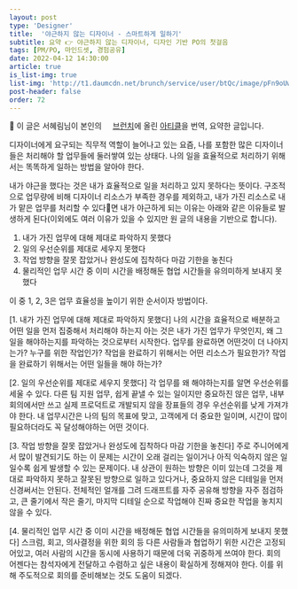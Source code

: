 ```yaml
---
layout: post
type: 'Designer'
title:  '야근하지 않는 디자이너 - 스마트하게 일하기'
subtitle: 요약 👉 야근하지 않는 디자이너, 디자인 기반 PO의 첫걸음
tags: [PM/PO, 마인드셋, 경험공유]
date: 2022-04-12 14:30:00
article: true
is_list-img: true
list-img: 'http://t1.daumcdn.net/brunch/service/user/btQc/image/pFn9oUwUnHf4OFj_Ak-Nf7uHaoA.jpg'
post-header: false
order: 72
---
```


<p class="text-gray">
 🔗 이 글은 서혜림님이 본인의 <a href='https://brunch.co.kr/@sunshl0203' target='blank' rel='nofollow' id='outlink1' onclick='clickedOutlink(outlink1)'><img src='https://www.google.com/s2/favicons?sz=64&domain=https://brunch.co.kr/' style='display:inline; height: 1em; position: relative; bottom: -2px; margin-right: 2px;'>브런치</a>에 올린 <a href='https://brunch.co.kr/@sunshl0203/12' target='blank' rel='nofollow' id='outlink2' onclick='clickedOutlink(outlink2)'>아티클</a>을 번역, 요약한 글입니다.
</p>

디자이너에게 요구되는 직무적 역할이 늘어나고 있는 요즘, 나를 포함한 많은 디자이너들은 처리해야 할 업무들에 둘러쌓여 있는 상태다. 나의 일을 효율적으로 처리하기 위해서는 똑똑하게 일하는 방법을 알아야 한다.

내가 야근을 했다는 것은 내가 효율적으로 일을 처리하고 있지 못하다는 뜻이다. 구조적으로 업무량에 비해 디자이너 리소스가 부족한 경우를 제외하고, 내가 가진 리소스로 내가 맡은 업무를 처리할 수 있다면 내가 야근하게 되는 이유는 아래와 같은 이유들로 발생하게 된다(이외에도 여러 이유가 있을 수 있지만 원 글의 내용을 기반으로 합니다).

1. 내가 가진 업무에 대해 제대로 파악하지 못했다
2. 일의 우선순위를 제대로 세우지 못했다
3. 작업 방향을 잘못 잡았거나 완성도에 집착하다 마감 기한을 놓친다
4. 물리적인 업무 시간 중 이미 시간을 배정해둔 협업 시간들을 유의미하게 보내지 못했다

이 중 1, 2, 3은 업무 효율성을 높이기 위한 순서이자 방법이다.

[1. 내가 가진 업무에 대해 제대로 파악하지 못했다]
나의 시간을 효율적으로 배분하고 어떤 일을 먼저 집중해서 처리해야 하는지 아는 것은 내가 가진 업무가 무엇인지, 왜 그 일을 해야하는지를 파악하는 것으로부터 시작한다. 업무를 완료하면 어떤것이 더 나아지는가? 누구를 위한 작업인가? 작업을 완료하기 위해서는 어떤 리소스가 필요한가? 작업을 완료하기 위해서는 어떤 일들을 해야 하는가?

[2. 일의 우선순위를 제대로 세우지 못했다]
각 업무를 왜 해야하는지를 알면 우선순위를 세울 수 있다. 다른 팀 지원 업무, 쉽게 끝낼 수 있는 일이지만 중요하진 않은 업무, 내부 회의에서만 쓰고 실제 프로덕트로 개발되지 않을 장표들의 경우 우선순위를 낮게 가져갸야 한다. 내 업무시간은 나의 팀의 목표에 맞고, 고객에게 더 중요한 일이며, 시간이 많이 필요하더라도 꼭 달성해야하는 어떤 것이다.

[3. 작업 방향을 잘못 잡았거나 완성도에 집착하다 마감 기한을 놓친다]
주로 주니어에게서 많이 발견되기도 하는 이 문제는 시간이 오래 걸리는 일이거나 아직 익숙하지 않은 일 일수록 쉽게 발생할 수 있는 문제이다. 내 상관이 원하는 방향은 이미 있는데 그것을 제대로 파악하지 못하고 잘못된 방향으로 일하고 있다거나, 중요하지 않은 디테일을 먼저 신경써서는 안된다. 전체적인 얼개를 그려 드래프트를 자주 공유해 방향을 자주 점검하고, 큰 줄기에서 작은 줄기, 마지막 디테일 순으로 작업해야 진짜 중요한 작업을 놓치지 않을 수 있다.

[4. 물리적인 업무 시간 중 이미 시간을 배정해둔 협업 시간들을 유의미하게 보내지 못했다]
스크럼, 회고, 의사결정을 위한 회의 등 다른 사람들과 협업하기 위한 시간은 고정되어있고, 여러 사람의 시간을 동시에 사용하기 때문에 더욱 귀중하게 쓰여야 한다. 회의 어젠다는 참석자에게 전달하고 수렴하고 싶은 내용이 확실하게 정해져야 한다. 이를 위해 주도적으로 회의를 준비해보는 것도 도움이 되겠다.